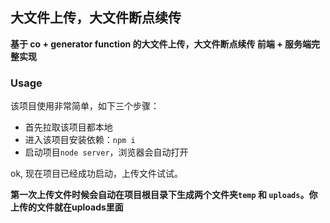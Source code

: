 ## 大文件上传，大文件断点续传

**基于 co + generator function 的大文件上传，大文件断点续传 前端 + 服务端完整实现**

### Usage
该项目使用非常简单，如下三个步骤：

- 首先拉取该项目都本地
- 进入该项目安装依赖：`npm i`
- 启动项目`node server`，浏览器会自动打开

ok, 现在项目已经成功启动，上传文件试试。

**第一次上传文件时候会自动在项目根目录下生成两个文件夹`temp` 和 `uploads`。你上传的文件就在uploads里面**
